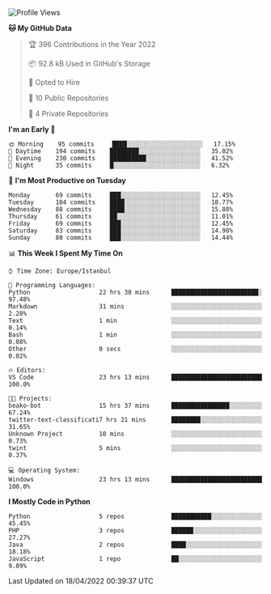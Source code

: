 <!--START_SECTION:waka-->
![Profile Views](http://img.shields.io/badge/Profile%20Views-0-blue)

**🐱 My GitHub Data** 

> 🏆 396 Contributions in the Year 2022
 > 
> 📦 92.8 kB Used in GitHub's Storage 
 > 
> 💼 Opted to Hire
 > 
> 📜 10 Public Repositories 
 > 
> 🔑 4 Private Repositories  
 > 
**I'm an Early 🐤** 

```text
🌞 Morning    95 commits     ████░░░░░░░░░░░░░░░░░░░░░   17.15% 
🌆 Daytime    194 commits    ████████░░░░░░░░░░░░░░░░░   35.02% 
🌃 Evening    230 commits    ██████████░░░░░░░░░░░░░░░   41.52% 
🌙 Night      35 commits     █░░░░░░░░░░░░░░░░░░░░░░░░   6.32%

```
📅 **I'm Most Productive on Tuesday** 

```text
Monday       69 commits     ███░░░░░░░░░░░░░░░░░░░░░░   12.45% 
Tuesday      104 commits    ████░░░░░░░░░░░░░░░░░░░░░   18.77% 
Wednesday    88 commits     ████░░░░░░░░░░░░░░░░░░░░░   15.88% 
Thursday     61 commits     ██░░░░░░░░░░░░░░░░░░░░░░░   11.01% 
Friday       69 commits     ███░░░░░░░░░░░░░░░░░░░░░░   12.45% 
Saturday     83 commits     ███░░░░░░░░░░░░░░░░░░░░░░   14.98% 
Sunday       80 commits     ███░░░░░░░░░░░░░░░░░░░░░░   14.44%

```


📊 **This Week I Spent My Time On** 

```text
⌚︎ Time Zone: Europe/Istanbul

💬 Programming Languages: 
Python                   22 hrs 38 mins      ████████████████████████░   97.48% 
Markdown                 31 mins             ░░░░░░░░░░░░░░░░░░░░░░░░░   2.28% 
Text                     1 min               ░░░░░░░░░░░░░░░░░░░░░░░░░   0.14% 
Bash                     1 min               ░░░░░░░░░░░░░░░░░░░░░░░░░   0.08% 
Other                    0 secs              ░░░░░░░░░░░░░░░░░░░░░░░░░   0.02%

🔥 Editors: 
VS Code                  23 hrs 13 mins      █████████████████████████   100.0%

🐱‍💻 Projects: 
beako-bot                15 hrs 37 mins      ████████████████░░░░░░░░░   67.24% 
twitter-text-classificati7 hrs 21 mins       ████████░░░░░░░░░░░░░░░░░   31.65% 
Unknown Project          10 mins             ░░░░░░░░░░░░░░░░░░░░░░░░░   0.73% 
twint                    5 mins              ░░░░░░░░░░░░░░░░░░░░░░░░░   0.37%

💻 Operating System: 
Windows                  23 hrs 13 mins      █████████████████████████   100.0%

```

**I Mostly Code in Python** 

```text
Python                   5 repos             ███████████░░░░░░░░░░░░░░   45.45% 
PHP                      3 repos             ██████░░░░░░░░░░░░░░░░░░░   27.27% 
Java                     2 repos             ████░░░░░░░░░░░░░░░░░░░░░   18.18% 
JavaScript               1 repo              ██░░░░░░░░░░░░░░░░░░░░░░░   9.09%

```



 Last Updated on 18/04/2022 00:39:37 UTC
<!--END_SECTION:waka-->

<!--
**3nws/3nws** is a ✨ _special_ ✨ repository because its `README.md` (this file) appears on your GitHub profile.

Here are some ideas to get you started:

- 🔭 I’m currently working on ...
- 🌱 I’m currently learning ...
- 👯 I’m looking to collaborate on ...
- 🤔 I’m looking for help with ...
- 💬 Ask me about ...
- 📫 How to reach me: ...
- 😄 Pronouns: ...
- ⚡ Fun fact: ...
-->
